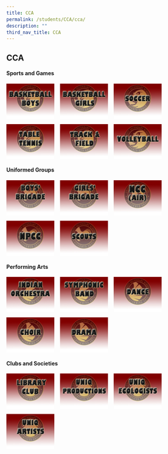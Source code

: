 ```yaml
---
title: CCA
permalink: /students/CCA/cca/
description: ""
third_nav_title: CCA
---
```

## CCA

#### Sports and Games

<p><a href="/sports-and-games/bball/">
<img style="width:25%; margin-right:15px;" align=left src="/images/sports_bball_boys_tn.jpg">
</a></p>

<p><a href="/sports-and-games/bball/">
<img style="width:25%; margin-right:15px; " align=left src="/images/sports_bball_girls_tn.jpg">
</a></p>

<p><a href="/sports-and-games/soccer/">
<img style="width:25%; margin-right:15px;" align=left src="/images/soccer_tn.jpg">
</a></p><br clear=left>

<p><a href="/sports-and-games/tt/">
<img style="width:25%; margin-right:15px;" align=left src="/images/table_tennis_tn.jpg">
</a></p>

<p><a href="/students/Sports-and-Games/tnf/">
<img style="width:25%; margin-right:15px; " align=left src="/images/track_n_field_tn.jpg">
</a></p>

<p><a href="/students/Sports-and-Games/vg/">
<img style="width:25%; margin-right:15px;" align=left src="/images/volleyball_tn.jpg">
</a></p><br clear=left>

#### Uniformed Groups

<p><a href="/students/Uniformed-Groups/bb/">
<img style="width:25%; margin-right:15px;" align=left src="/images/ug_boys_brigade_tn.jpg">
</a></p>

<p><a href="/students/Uniformed-Groups/gb/">
<img style="width:25%; margin-right:15px; " align=left src="/images/ug_girls_brigade_tn.jpg">
</a></p>

<p><a href="/students/Uniformed-Groups/ncc/">
<img style="width:25%; margin-right:15px;" align=left src="/images/ug_ncc_air_tn.jpg">
</a></p><br clear=left>

<p><a href="/students/Uniformed-Groups/npcc/">
<img style="width:25%; margin-right:15px; " align=left src="/images/ug_npcc_tn.jpg">
</a></p>

<p><a href="/students/Uniformed-Groups/scouts/">
<img style="width:25%; margin-right:15px;" align=left src="/images/ug_scouts_tn.jpg">
</a></p><br clear=left>

#### Performing Arts

<p><a href="/students/Performing-Arts/io/">
<img style="width:25%; margin-right:15px;" align=left src="/images/pa_indian_orch_tn.jpg">
</a></p>

<p><a href="/students/Performing-Arts/sb/">
<img style="width:25%; margin-right:15px; " align=left src="/images/pa_band_tn.jpg">
</a></p>

<p><a href="/students/Performing-Arts/dance/">
<img style="width:25%; margin-right:15px;" align=left src="/images/pa_dance_tn.jpg">
</a></p><br clear=left>

<p><a href="/students/Performing-Arts/choir/">
<img style="width:25%; margin-right:15px; " align=left src="/images/pa_choir_tn.jpg">
</a></p>

<p><a href="/students/Performing-Arts/sd/">
<img style="width:25%; margin-right:15px;" align=left src="/images/pa_drama_tn.jpg">
</a></p><br clear=left>

#### Clubs and Societies

<p><a href="/students/Clubs-and-Societies/lc/">
<img style="width:25%; margin-right:15px;" align=left src="/images/cs_library_tn.jpg">
</a></p>

<p><a href="/students/Clubs-and-Societies/up/">
<img style="width:25%; margin-right:15px; " align=left src="/images/cs_uniq_prod_tn.jpg">
</a></p>

<p><a href="/students/Clubs-and-Societies/es/">
<img style="width:25%; margin-right:15px;" align=left src="/images/cs_uniq_ecologists_tn.jpg">
</a></p><br clear=left>

<p><a href="/students/Clubs-and-Societies/ua/">
<img style="width:25%; margin-right:15px;" align=left src="/images/cs_uniq_artists.jpg">
</a></p>